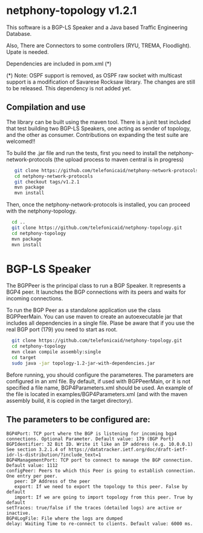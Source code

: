 netphony-topology v1.2.1
=======

This software is a BGP-LS Speaker and a Java based Traffic Engineering Database. 

Also, There are Connectors to some controllers (RYU, TREMA, Floodlight). Upate is needed.

Dependencies are included in pom.xml (*)

(*) Note: OSPF support is removed, as OSPF raw socket with multicast support is a modification of Savarese Rocksaw library. The changes are still to be released. This dependency is not added yet.


## Compilation and use

The library can be built using the maven tool. There is a junit test included that test building two BGP-LS Speakers, one acting as sender of topology, and the other as consumer. Contributions on expanding the test suite are welcomed!!

To build the .jar file and run the tests, first you need to install the netphony-network-protocols (the upload process to maven central is in progress)
 ```bash
    git clone https://github.com/telefonicaid/netphony-network-protocols.git
    cd netphony-network-protocols
    git checkout tags/v1.2.1
    mvn package
    mvn install
 ```
 Then, once the netphony-network-protocols is installed, you can proceed with the netphony-topology.
  ```bash
    cd ..
    git clone https://github.com/telefonicaid/netphony-topology.git
    cd netphony-topology
    mvn package
    mvn install
 ```
# BGP-LS Speaker

The BGPPeer is the principal class to run a BGP Speaker. It represents a BGP4 peer. It launches the BGP connections with its peers and waits for incoming connections. 

To run the BGP Peer as a standalone application use the class BGPPeerMain. You can use maven to create an autoexecutable jar that includes all dependencies in a single file. Plase be aware that if you use the real BGP port (179) you need to start as root.
  ```bash
    git clone https://github.com/telefonicaid/netphony-topology.git
    cd netphony-topology
    mvn clean compile assembly:single
    cd target
    sudo java -jar topology-1.2-jar-with-dependencies.jar 
 ```
 
 Before running, you should configure the parameteres. The parameters are configured in an xml file. By default, if used with BGPPeerMain, or it is not specified a file name, BGP4Parameters.xml should be used. An example of the file is located in examples/BGP4Parameters.xml (and with the maven assembly build, it is copied in the target directory).

## The parameters to be configured are:
 ```
BGP4Port: TCP port where the BGP is listening for incoming bgp4 connections. Optional Parameter. Default value: 179 (BGP Port)
BGPIdentifier: 32 Bit ID. Write it like an IP address (e.g. 10.0.0.1) See section 3.2.1.4 of https://datatracker.ietf.org/doc/draft-ietf-idr-ls-distribution/?include_text=1
BGP4ManagementPort: TCP port to connect to manage the BGP connection. Default value: 1112 
configPeer: Peers to which this Peer is going to establish connection. One entry per peer.
    peer: IP Address of the peer
    export: If we need to export the topology to this peer. False by default
    import: If we are going to import topology from this peer. True by default
 setTraces: true/false if the traces (detailed logs) are active or inactive. 
 BGP4LogFile: File where the logs are dumped
 delay: Waiting Time to re-connect to clients. Default value: 6000 ms.
 
 ```
